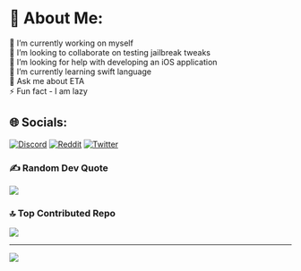 # 💫 About Me:
🔭 I’m currently working on myself<br>👯 I’m looking to collaborate on testing jailbreak tweaks<br>🤝 I’m looking for help with developing an iOS application<br>🌱 I’m currently learning swift language<br>💬 Ask me about ETA<br>⚡ Fun fact - I am lazy


## 🌐 Socials:
[![Discord](https://img.shields.io/badge/Discord-%237289DA.svg?logo=discord&logoColor=white)](https://discord.gg/1102549609387139164) [![Reddit](https://img.shields.io/badge/Reddit-%23FF4500.svg?logo=Reddit&logoColor=white)](https://reddit.com/user/0xE1111) [![Twitter](https://img.shields.io/badge/Twitter-%231DA1F2.svg?logo=Twitter&logoColor=white)](https://x.com/Pwn0day)

### ✍️ Random Dev Quote
![](https://quotes-github-readme.vercel.app/api?type=horizontal&theme=radical)

### 🔝 Top Contributed Repo
![](https://github-contributor-stats.vercel.app/api?username=Pwn0day&limit=5&theme=dark&combine_all_yearly_contributions=true)

---
[![](https://visitcount.itsvg.in/api?id=Pwn0day&icon=0&color=0)](https://visitcount.itsvg.in)

<!-- Proudly created with GPRM ( https://gprm.itsvg.in ) -->
